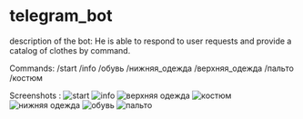 # telegram_bot

description of the bot: He is able to respond to user requests and provide a catalog of clothes by command.

Commands:
/start
/info
/обувь
/нижняя_одежда
/верхняя_одежда
/пальто
/костюм

Screenshots :
![start](https://github.com/MaksimBarkunov/telegram_bot/assets/152010705/abf472c1-5861-41af-ac4d-e75836397665)
![info](https://github.com/MaksimBarkunov/telegram_bot/assets/152010705/3b2dd268-7749-43f3-8cd1-ad3c213a87bc)
![верхняя одежда](https://github.com/MaksimBarkunov/telegram_bot/assets/152010705/585ab2e5-5051-465b-870b-a4f185551b31)
![костюм](https://github.com/MaksimBarkunov/telegram_bot/assets/152010705/c38284b6-522b-48e4-912f-e14bb276e05d)
![нижняя одежда](https://github.com/MaksimBarkunov/telegram_bot/assets/152010705/cd5160ce-410f-4ea7-82e2-1a9a7264ed42)
![обувь](https://github.com/MaksimBarkunov/telegram_bot/assets/152010705/92798395-c5b0-4e60-a1c8-98ed8e53eadf)
![пальто](https://github.com/MaksimBarkunov/telegram_bot/assets/152010705/fca26cbd-cd12-4045-8ac0-0b56ad0a91bb)
